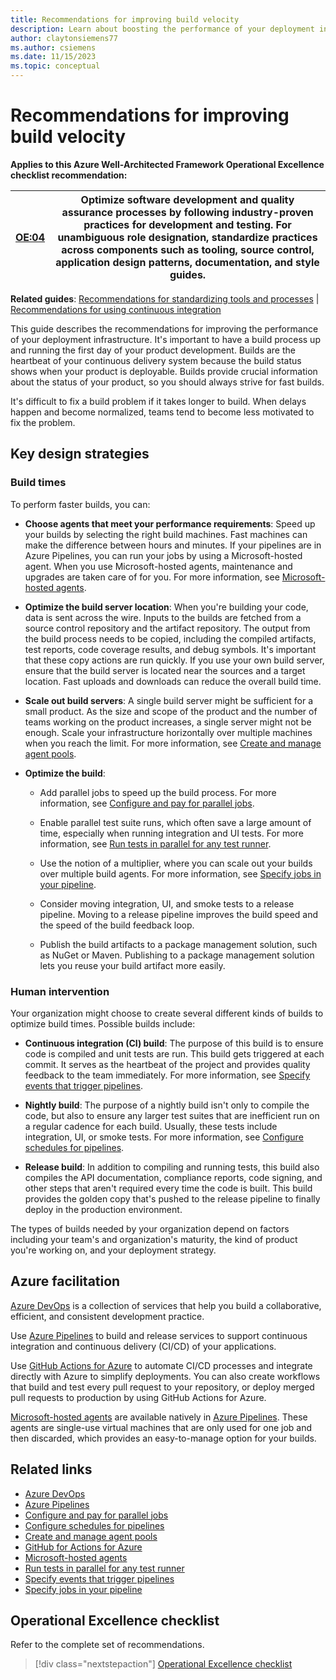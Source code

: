 ```yaml
---
title: Recommendations for improving build velocity
description: Learn about boosting the performance of your deployment infrastructure. Review the considerations about build times and human intervention.
author: claytonsiemens77
ms.author: csiemens
ms.date: 11/15/2023
ms.topic: conceptual
---
```


# Recommendations for improving build velocity

**Applies to this Azure Well-Architected Framework Operational Excellence checklist recommendation:**

|[OE:04](checklist.md)| Optimize software development and quality assurance processes by following industry-proven practices for development and testing. For unambiguous role designation, standardize practices across components such as tooling, source control, application design patterns, documentation, and style guides. |
|---|---|

**Related guides**: [Recommendations for standardizing tools and processes](tools-processes.md) | [Recommendations for using continuous integration](release-engineering-continuous-integration.md)

 This guide describes the recommendations for improving the performance of your deployment infrastructure. It's important to have a build process up and running the first day of your product development. Builds are the heartbeat of your continuous delivery system because the build status shows when your product is deployable. Builds provide crucial information about the status of your product, so you should always strive for fast builds.

It's difficult to fix a build problem if it takes longer to build. When delays happen and become normalized, teams tend to become less motivated to fix the problem.

## Key design strategies

### Build times

To perform faster builds, you can:

- **Choose agents that meet your performance requirements**: Speed up your builds by selecting the right build machines. Fast machines can make the difference between hours and minutes. If your pipelines are in Azure Pipelines, you can run your jobs by using a Microsoft-hosted agent. When you use Microsoft-hosted agents, maintenance and upgrades are taken care of for you. For more information, see [Microsoft-hosted agents](/azure/devops/pipelines/agents/hosted?view=azure-devops&preserve-view=true).

- **Optimize the build server location**: When you're building your code, data is sent across the wire. Inputs to the builds are fetched from a source control repository and the artifact repository. The output from the build process needs to be copied, including the compiled artifacts, test reports, code coverage results, and debug symbols. It's important that these copy actions are run quickly. If you use your own build server, ensure that the build server is located near the sources and a target location. Fast uploads and downloads can reduce the overall build time.

- **Scale out build servers**: A single build server might be sufficient for a small product. As the size and scope of the product and the number of teams working on the product increases, a single server might not be enough. Scale your infrastructure horizontally over multiple machines when you reach the limit. For more information, see [Create and manage agent pools](/azure/devops/pipelines/agents/pools-queues?tabs=yaml&view=azure-devops&preserve-view=true).

- **Optimize the build**:

  - Add parallel jobs to speed up the build process. For more information, see [Configure and pay for parallel jobs](/azure/devops/pipelines/licensing/concurrent-jobs?view=azure-devops&preserve-view=true).

  - Enable parallel test suite runs, which often save a large amount of time, especially when running integration and UI tests. For more information, see [Run tests in parallel for any test runner](/azure/devops/pipelines/test/parallel-testing-any-test-runner?view=azure-devops&preserve-view=true).

  - Use the notion of a multiplier, where you can scale out your builds over multiple build agents. For more information, see [Specify jobs in your pipeline](/azure/devops/pipelines/process/phases?tabs=yaml&view=azure-devops&preserve-view=true).

  - Consider moving integration, UI, and smoke tests to a release pipeline. Moving to a release pipeline improves the build speed and the speed of the build feedback loop.

  - Publish the build artifacts to a package management solution, such as NuGet or Maven. Publishing to a package management solution lets you reuse your build artifact more easily.

### Human intervention

Your organization might choose to create several different kinds of builds to optimize build times. Possible builds include:

- **Continuous integration (CI) build**: The purpose of this build is to ensure code is compiled and unit tests are run. This build gets triggered at each commit. It serves as the heartbeat of the project and provides quality feedback to the team immediately. For more information, see [Specify events that trigger pipelines](/azure/devops/pipelines/build/triggers?tabs=yaml&view=azure-devops&preserve-view=true).

- **Nightly build**: The purpose of a nightly build isn't only to compile the code, but also to ensure any larger test suites that are inefficient run on a regular cadence for each build. Usually, these tests include integration, UI, or smoke tests. For more information, see [Configure schedules for pipelines](/azure/devops/pipelines/process/scheduled-triggers).

- **Release build**: In addition to compiling and running tests, this build also compiles the API documentation, compliance reports, code signing, and other steps that aren't required every time the code is built. This build provides the golden copy that's pushed to the release pipeline to finally deploy in the production environment.

The types of builds needed by your organization depend on factors including your team's and organization's maturity, the kind of product you're working on, and your deployment strategy.

## Azure facilitation

[Azure DevOps](/azure/devops/user-guide/what-is-azure-devops) is a collection of services that help you build a collaborative, efficient, and consistent development practice.

Use [Azure Pipelines](https://azure.microsoft.com/services/devops/pipelines/) to build and release services to support continuous integration and continuous delivery (CI/CD) of your applications.

Use [GitHub Actions for Azure](https://azure.github.io/actions/) to automate CI/CD processes and integrate directly with Azure to simplify deployments. You can also create workflows that build and test every pull request to your repository, or deploy merged pull requests to production by using GitHub Actions for Azure.

[Microsoft-hosted agents](/azure/devops/pipelines/agents/hosted?view=azure-devops&preserve-view=true&tabs=yaml) are available natively in [Azure Pipelines](/azure/devops/pipelines/get-started/what-is-azure-pipelines). These agents are single-use virtual machines that are only used for one job and then discarded, which provides an easy-to-manage option for your builds.

## Related links

- [Azure DevOps](/azure/devops/user-guide/what-is-azure-devops)
- [Azure Pipelines](https://azure.microsoft.com/services/devops/pipelines/)
- [Configure and pay for parallel jobs](/azure/devops/pipelines/licensing/concurrent-jobs?view=azure-devops&preserve-view=true)
- [Configure schedules for pipelines](/azure/devops/pipelines/process/scheduled-triggers)
- [Create and manage agent pools](/azure/devops/pipelines/agents/pools-queues?tabs=yaml&view=azure-devops&preserve-view=true)
- [GitHub for Actions for Azure](https://azure.github.io/actions/)
- [Microsoft-hosted agents](/azure/devops/pipelines/agents/hosted?view=azure-devops&preserve-view=true&tabs=yaml)
- [Run tests in parallel for any test runner](/azure/devops/pipelines/test/parallel-testing-any-test-runner?view=azure-devops&preserve-view=true)
- [Specify events that trigger pipelines](/azure/devops/pipelines/build/triggers?tabs=yaml&view=azure-devops&preserve-view=true)
- [Specify jobs in your pipeline](/azure/devops/pipelines/process/phases?tabs=yaml&view=azure-devops&preserve-view=true)

## Operational Excellence checklist

Refer to the complete set of recommendations.

> [!div class="nextstepaction"]
> [Operational Excellence checklist](checklist.md)
